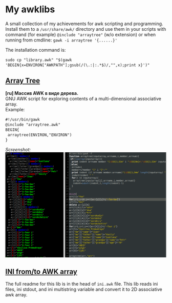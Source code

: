 # My awklibs
A small collection of my achievements for awk scripting and programming. Install them to a `/usr/share/awk/` directory and use them in your scripts with command (for example) `@include "arraytree"` (w/o extension) or when running from cmdline: `gawk -i arraytree '{......}'`

The installation command is:
```
sudo cp "library.awk" "$(gawk 'BEGIN{x=ENVIRON["AWKPATH"];gsub(/(\.:|:.*$)/,"",x);print x}')"
```


## [Array Tree](arraytree.awk)
**[ru] Массив AWK в виде дерева.**<br>
GNU AWK script for exploring contents of a multi-dimensional associative array.<br> Example:

```
#!/usr/bin/gawk
@include "arraytree.awk"
BEGIN{
 arraytree(ENVIRON,"ENVIRON")
}
```
*Screenshot:*<br>
![arraytree](arraytree.png)

## [INI from/to AWK array](ini.awk)
The full readme for this lib is in the head of `ini.awk` file. This lib reads ini files, ini stdout, and ini multistring variable and convert it to 2D associative awk array.